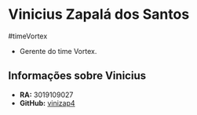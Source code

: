 # Vinicius Zapalá dos Santos
#timeVortex 

- Gerente do time Vortex.

## Informações sobre Vinicius

- **RA:** 3019109027
- **GitHub:** [vinizap4](https://github.com/vinizap4)